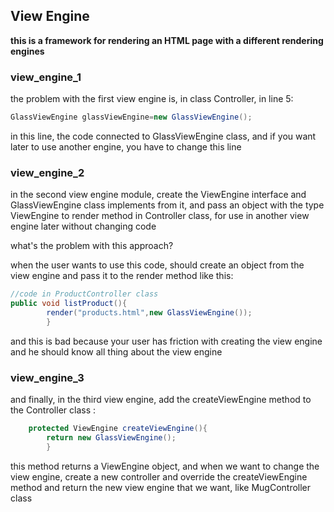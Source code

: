 ## View Engine

**this is a framework for rendering an HTML page with a different rendering engines**

### view_engine_1

the problem with the first view engine is, in class Controller, in line 5:

```java
GlassViewEngine glassViewEngine=new GlassViewEngine();
```

in this line, the code connected to GlassViewEngine class, and if you want later to use another engine, you have to
change this line

### view_engine_2

in the second view engine module, create the ViewEngine interface and GlassViewEngine class implements from it, and pass
an object with the type ViewEngine to render method in Controller class, for use in another view engine later without
changing code

what's the problem with this approach?

when the user wants to use this code, should create an object from the view engine and pass it to the render method like
this:

```java
//code in ProductController class
public void listProduct(){
        render("products.html",new GlassViewEngine());
        }
```

and this is bad because your user has friction with creating the view engine and he should know all thing about the view
engine

### view_engine_3

and finally, in the third view engine, add the createViewEngine method to the Controller class :

```java
    protected ViewEngine createViewEngine(){
        return new GlassViewEngine();
        }
```

this method returns a ViewEngine object, and when we want to change the view engine, create a new controller and
override the createViewEngine method and return the new view engine that we want, like MugController class
